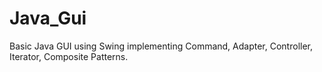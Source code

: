 # Java_Gui
Basic Java GUI using Swing implementing Command, Adapter, Controller, Iterator, Composite Patterns.
